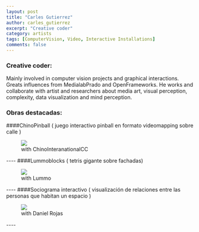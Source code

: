 ```yaml
---
layout: post
title: "Carles Gutierrez"
author: carles_gutierrez
excerpt: "Creative coder"
category: artists
tags: [ComputerVision, Video, Interactive Installations]
comments: false
---
```


### Creative coder: 
Mainly involved in computer vision projects and graphical interactions. Greats influences from MedialabPrado and OpenFrameworks. He works and collaborate with artist and researchers about media art, visual perception, complexity, data visualization and mind perception.

### Obras destacadas: 
####ChinoPinball ( juego interactivo pinball en formato videomapping sobre calle )
<figure class="third">
	<img src="https://farm8.staticflickr.com/7548/16330507045_db4dbaef1b_z.jpg">
	<figcaption>with ChinoInteranationalCC</figcaption>
</figure>
----
####Lummoblocks ( tetris gigante sobre fachadas)
<figure class="third">
	<img src="https://farm9.staticflickr.com/8677/15412680174_af9c97a2a2_z.jpg">
	<figcaption>with Lummo</figcaption>
</figure>
----
####Sociograma interactivo ( visualización de relaciones entre las personas que habitan un espacio )
<figure class="third">
	<img src="https://farm8.staticflickr.com/7564/16142865578_1f47f9deba_z.jpg">
	<figcaption>with Daniel Rojas</figcaption>
</figure>
----
